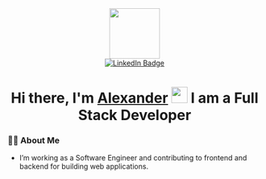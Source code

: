 <div id="header" align="center">
  <img src="https://media.giphy.com/media/M9gbBd9nbDrOTu1Mqx/giphy.gif" width="100"/>
</div>

<div id="badges" align="center">
  <a href="https://t.me/alexandert_dev">
    <img src="https://img.shields.io/badge/Telegram-blue?logo=telegram&logoColor=white" alt="LinkedIn Badge"/>
  </a>
</div>

<h1 align="center">
  Hi there, I'm <a href="#" target="_blank">Alexander</a> 
  <img src="https://github.com/blackcater/blackcater/raw/main/images/Hi.gif" height="32"/>
  I am a Full Stack Developer
</h1>

### :woman_technologist: About Me

- I’m working as a Software Engineer and contributing to frontend and backend for building web applications.
